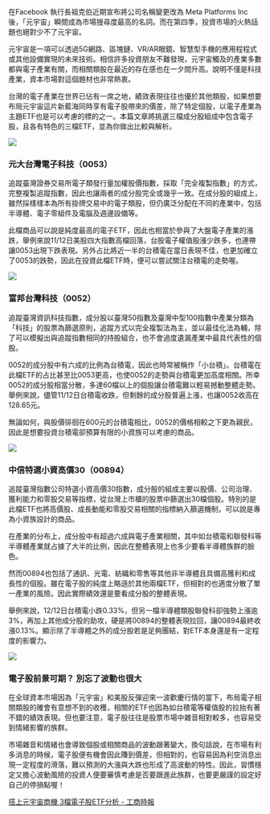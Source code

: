 在Facebook 執行長祖克伯近期宣布將公司名稱變更改為 Meta Platforms Inc後，「元宇宙」瞬間成為市場搜尋度最高的名詞。而在第四季，投資市場的火熱話題也絕對少不了元宇宙。

元宇宙是一項可以透過5G網路、區塊鏈、VR/AR眼鏡、智慧型手機的應用程程式或其他設備實現的未來技術。相信許多投資朋友不難發現，元宇宙觸及的產業多數都與電子產業有關，而相關類股在最近的存在感也在一夕間升高。說明不僅是科技產業，資本市場對這個題材也非常熱衷。

台灣的電子產業在世界已佔有一席之地，績效表現往往也優於其他類股，如果想要布局元宇宙這片新藍海同時享有電子股帶來的價差，除了特定個股，以電子產業為主題ETF也是可以考慮的標的之一。本篇文章將挑選三檔成分股組成中包含電子股，且各有特色的三檔ETF，並為你做出比較與解析。

![](https://cteecors.azureedge.net/wp-content/uploads/2021/11/21/21-10601-21.jpg)

### **元大台灣電子科技（0053**）

追蹤臺灣證券交易所電子類發行量加權股價指數，採取「完全複製指數」的方式，完整複製追蹤指數，因此也讓兩者的成分股完全或幾乎一致。在成分股的組成上，雖然採樣樣本為所有掛牌交易中的電子類股，但仍廣泛分配在不同的產業中，包括半導體、電子零組件及電腦及週邊設備等。

此檔商品可以說是純度最高的電子ETF，因此也相當於參與了大盤電子產業的漲跌，舉例來說11/12日美股四大指數高檔回落，台股電子權值股漲少跌多，也連帶讓0053出現下跌表現。另外占比將近一半的台積電在當日表現不佳，也更加確立了0053的跌勢，因此在投資此檔ETF時，便可以嘗試關注台積電的走勢喔。

![](https://cteecors.azureedge.net/wp-content/uploads/2021/11/21/21-10601-22.jpg)

### **富邦台灣科技（0052**）

追蹤臺灣資訊科技指數，成分股以臺灣50指數及臺灣中型100指數中產業分類為「科技」的股票為篩選原則，追蹤方式以完全複製法為主，並以最佳化法為輔，除了可以模擬出與追蹤指數相同的持股組合，也不會過度遺漏產業中最具代表性的個股。

0052的成分股中有六成的比例為台積電，因此也時常被稱作「小台積」。台積電在此檔ETF的占比甚至比0053更高，也使0052的走勢與台積電更加高度相關。所幸0052的成分股相當分散，多達60檔以上的個股讓台積電難以輕易撼動整體走勢。舉例來說，儘管11/12日台積電收跌，但剩餘的成分股普遍上漲，也讓0052收高在128.65元。

無論如何，與股價徘徊在600元的台積電相比，0052的價格相較之下更為親民，因此是想要投資台積電卻預算有限的小資族可以考慮的商品。

![](https://cteecors.azureedge.net/wp-content/uploads/2021/11/21/21-10601-23.jpg)

### **中信特選小資高價30（00894**）

追蹤臺灣指數公司特選小資高價30指數，成分股的組成主要以股價、公司治理、獲利能力和零股交易等指標，從台灣上市櫃的股票中篩選出30檔個股。特別的是此檔ETF也將高價股、成長動能和零股交易相關的指標納入篩選機制，可以說是專為小資族設計的商品。

在產業的分布上，成分股中有超過六成與電子產業相關，其中如台積電和聯發科等半導體產業就占據了大半的比例，因此在整體表現上也多少要看半導體族群的臉色。

然而00894也包括了通訊、光電、紡織和零售等其他非半導體且具備高獲利和成長性的個股。雖在電子股的純度上略遜於其他兩檔ETF，但相對的也適度分散了單一產業的風險。因此實際績效還是要看成分股的整體表現。

舉例來說，12/12日台積電小跌0.33%，但另一檔半導體類股聯發科卻強勢上漲逾3%，再加上其他成分股的助攻，硬是將00894的整體表現拉回，讓00894最終收漲0.13%。顯示除了半導體之外的成分股若是足夠團結，對ETF本身還是有一定程度的影響力。

![](https://cteecors.azureedge.net/wp-content/uploads/2021/11/21/21-10601-24.jpg)

### **電子股前景可期？ 別忘了波動也很大**

在全球資本市場因為「元宇宙」和美股反彈迎來一波歡慶行情的當下，布局電子相關類股的確會有意想不到的收穫，相關的ETF也因為如台積電等權值股的拉抬有著不錯的績效表現。但也要注意，電子股往往是股票市場中雜音相對較多，也容易受到情緒影響的族群。

市場雜音和情緒也會導致個股或相關商品的波動跟著變大，換句話說，在市場有利多消息的時候，電子股便有機會因此賺到價差，但相對的，也容易因為利空消息出現一定程度的滑落，難以預測的大漲與大跌也形成了高波動的特性。因此，習慣穩定又擔心波動風險的投資人便要審慎考慮是否要跟進此族群，也要更嚴謹的設定好自己的停損點喔！

[搭上元宇宙商機 3檔電子股ETF分析 - 工商時報](https://ctee.com.tw/news/fund/552107.html) 
